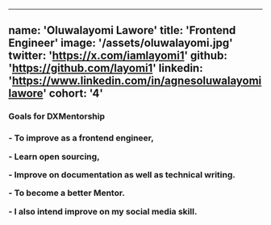 
---
name: 'Oluwalayomi Lawore'
title: 'Frontend Engineer'
image: '/assets/oluwalayomi.jpg'
twitter: 'https://x.com/iamlayomi1'
github: 'https://github.com/layomi1'
linkedin: 'https://www.linkedin.com/in/agnesoluwalayomilawore'
cohort: '4'
---

<div>
  <h3>Goals for DXMentorship<h3>
  <p> - To improve as a frontend engineer,</p>
  <p> - Learn open sourcing,</p>
  <p> - Improve on documentation as well as technical writing.</p>
  <p> - To become a better Mentor.</p>
  <p> - I also intend improve on my social media skill.</p>
</div>
